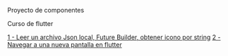 Proyecto de componentes

Curso de flutter

[1 - Leer un archivo Json local, Future Builder, obtener icono por string](../../tree/e83507da31bc0ebf99704e5c8ef9801f4c985838/)
[2 - Navegar a una nueva pantalla en flutter](../../tree/eabae9139b27aa28e3e1961e758840b6e2e71a48/)
